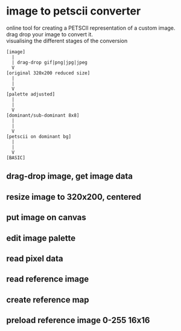 # image to petscii converter

online tool for creating a PETSCII representation of a custom image.  
drag drop your image to convert it.  
visualising the different stages of the conversion  

```
[image]
  |
  | drag-drop gif|png|jpg|jpeg
  V
[original 320x200 reduced size]
  |
  |
  V
[palette adjusted]
  |
  |
  V
[dominant/sub-dominant 8x8]
  |
  |
  V
[petscii on dominant bg]
  |
  |
  V
[BASIC]
```

## drag-drop image, get image data

## resize image to 320x200, centered

## put image on canvas

## edit image palette

## read pixel data

## read reference image

## create reference map

## preload reference image 0-255 16x16